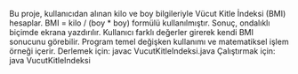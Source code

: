 Bu proje, kullanıcıdan alınan kilo ve boy bilgileriyle Vücut Kitle İndeksi (BMI) hesaplar.
BMI = kilo / (boy * boy) formülü kullanılmıştır.
Sonuç, ondalıklı biçimde ekrana yazdırılır.
Kullanıcı farklı değerler girerek kendi BMI sonucunu görebilir.
Program temel değişken kullanımı ve matematiksel işlem örneği içerir.
Derlemek için: javac VucutKitleIndeksi.java
Çalıştırmak için: java VucutKitleIndeksi

